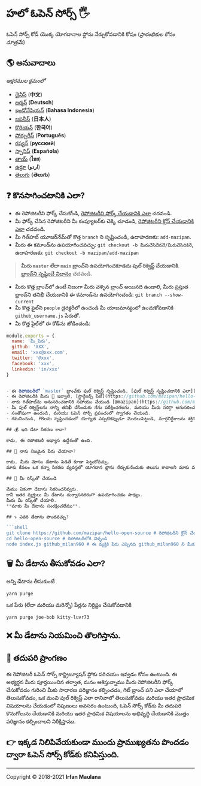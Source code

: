 # హలో ఓపెన్ సోర్స్ 🖐️

ఓపెన్ సోర్స్ కోడ్ యొక్క యోగదానాల ఫ్లోను నేర్చుకోవడానికి కోషం (_ప్రారంభికుల కోసం మాత్రమే_)

## 🌎 అనువాదాలు

_అక్షరముల క్రమంలో_

- [చైనీస్](./translations/README-CHI.md) (**中文**)
- [జర్మన్](./translations/README-DE.md) (**Deutsch**)
- [ఇండోనేషియన్](./translations/README-ID.md) (**Bahasa Indonesia**)
- [జపనీస్](./translations/README-JP.md) (**日本人**)
- [కొరియన్](./translations/README-KR.md) (**한국어**)
- [పోర్చుగీస్](./translations/README-PT-BR.md) (**Português**)
- [రష్యన్](./translations/README-RU.md) (**русский**)
- [స్పానిష్](./translations/README-ES.md) (**Española**)
- [తాయ్](./translations/README-TH.md) (**ไทย**)
- [ఉర్దూ](./translations/README-UR.md) (**اردو**)
- [తెలుగు](./translations/README-TE.md) {**తెలుగు**}

## ❓ కొనసాగించటానికి ఎలా?

- ఈ రెపోజిటరీని ఫోర్క్ చేసుకోండి, [రెపోజిటరీని ఫోర్క్ చేయడానికి ఎలా](https://help.github.com/articles/fork-a-repo/) చదవండి.
- మీ ఫోర్క్ చేసిన రెపోజిటరీని మీ కంప్యూటర్‌కు చెక్కి చూడండి, [రెపోజిటరీని క్లోన్ చేయడానికి ఎలా](https://docs.github.com/en/github/creating-cloning-and-archiving-repositories/cloning-a-repository) చదవండి.
- మీ గిత్‌హబ్ యూజర్‌నేమ్‌తో కొత్త `branch` ని సృష్టించండి, ఉదాహరణకు: `add-mazipan`.
- మీరు ఈ కమాండ్‌ను ఉపయోగించవచ్చు: `git checkout -b మీరుచేసేదేననే/మీరుచేసేదికినే`, ఉదాహరణకు: `git checkout -b mazipan/add-mazipan`

> **మీరు `master` లేదా `main` బ్రాంచ్‌ని ఉపయోగించకూడదు పుల్ రిక్వెస్ట్ చేయడానికి**.
> [బ్రాంచ్‌ని సృష్టించే విధానం](https://help.github.com/articles/creating-and-deleting-branches-within-your-repository/) చదవండి.

- మీరు కొత్త బ్రాంచ్‌లో ఉంటే నిజంగా మీరు వెళ్ళిన బ్రాంచ్ అయినది ఉండాలి, మీరు ప్రస్తుత బ్రాంచ్‌ని తనిఖీ చేయడానికి ఈ కమాండ్‌ను ఉపయోగించండి: `git branch --show-current`
- మీ కొత్త ఫైల్‌ని `people` డైరెక్టరీలో ఉంచండి మీ యాజమాన్యంలో ఉంచుకోవడానికి `github_username.js` పేరుతో.
- మీ కొత్త ఫైల్‌లో ఈ కోడ్‌ను జోడించండి:

```js
module.exports = {
  name: 'మీ_పేరు',
  github: 'XXX',
  email: 'xxx@xxx.com',
  twitter: '@xxx',
  facebook: 'xxx',
  linkedin: 'in/xxx'
}


- ఈ రెపోజిటరీలో `master` బ్రాంచ్‌కు పుల్ రిక్వెస్ట్ సృష్టించండి, [పుల్ రిక్వెస్ట్ సృష్టించడానికి ఎలా](https://help.github.com/articles/creating-a-pull-request/) చదవండి.
- ఈ రెపోజిటరీకి మీరు 🌟 ఇవ్వాలి, [స్టార్గేజర్స్ పేజీ](https://github.com/mazipan/hello-open-source/stargazers)లో తనిఖీ చేయవచ్చు.
- నాకు గిత్‌హబ్‌ను అనుసరించటానికి సహాయం చేయండి [@mazipan](https://github.com/mazipan).
- మీ పుల్ రిక్వెస్ట్‌లను నాన్ని తనిఖీ చేసేందుకు నేను పరీక్షించగలను, మరియు మీరు సరిగ్గా అనుసరించని పుల్ రిక్వెస్ట్‌లను నాన్ని **అమాన్యం** అనుకుని **పూర్తయించాను**.
- సంతోషంగా ఉండండి, మరియు ఓపెన్ సోర్స్ ప్రపంచంలో స్వాగతం చేయండి.
- గమనించండి, PRలను సృష్టించడంలో యోగ్యత ఎప్పటికప్పుడూ మొదలుపెట్టండి, మార్గనిర్దేశాలను శక్తిగా చదవండి.

## 💰 ఇది డేటా సేకరణ కాదా?

కాదు, ఈ రెపోజిటరీ అభ్యాస ఉద్దేశంతో ఉంది.

## 🥶 నాకు నిజమైన పేరు చేయాలా?

కాదు, మీరు మోసం డేటాను పెడితే కూడా పెట్టుకోవచ్చు.
మాకు కేవలం ఒక కన్నా సేకరణ వ్యవస్థలో యోగదాన ఫ్లోను నేర్చుకునేందుకు తెలుసు కావాలని మాకు మార్గరందుకు.

## 🙈 మీ రిస్క్‌తో చేయండి

మేము ఏకంగా డేటాను సేకరించనివ్వరు.
కానీ ఇతర వ్యక్తులు మీ డేటాను దుర్వాసనకరంగా ఉపయోగించడం సాధ్యం.
మీరు మీ రిస్క్‌తో చేయాలి.
**మాకు మీ డేటాను సంరక్షించలేము**.

## ⤵️ ఎవరి డేటాను పొందవచ్చు?

```shell
git clone https://github.com/mazipan/hello-open-source # రెపోజిటరీని క్లోన్ చేయండి
cd hello-open-source # రెపోజిటరీలోకి వెళ్ళండి
node index.js github_milan960 # ఈ వ్యక్తికి పేరు చెప్పినది github_milan960 ని మీకు తరువాత తీసుకుంది
```

## 🗑️ మీ డేటాను తీసుకోవడం ఎలా?

అన్ని డేటాను తీసుకుంటే

```shell
yarn purge
```

ఒక పేరు (లేదా మరియు మరెన్నో) పేర్లను నిర్దిష్టం చేసుకోవడానికి

```shell
yarn purge joe-bob kitty-luvr73
```

## ❌ మీ డేటాను నియమించి తొలగిస్తాను.

## 🚶 తదుపరి ప్రాంగణం

ఈ రెపోజిటరీ ఓపెన్ సోర్స్ కాన్ట్రిబ్యూషన్ ఫ్లోకు పరిచయం ఇవ్వడం కోసం ఉంటుంది.
ఈ అభ్యర్థన మీరు పూర్తయించిన తర్వాత, మనం ఆశిస్తున్నాము మీరు రెపోజిటరీని ఫోర్క్ చేసుకోవడం గురించి మీకు సాధారణ పరిజ్ఞానం కల్పించడం, గిట్ బ్రాంచ్ పని ఎలా చేయాలో తెలుసుకోవడం, ఒక మంచి పుల్ రిక్వెస్ట్ ఎలా రానివాలో తెలుసుకోవడం మరియు ఇతర ప్రాథమిక విషయాలను చేయడంలో నిపుణులు అవసరం ఉంటుంది, ఓపెన్ సోర్స్ కోడ్‌కు మీ తదుపరి కొనుగోలును చేయడానికి మరియు ఇతర ప్రాథమిక విషయాలను అభివృద్ధి చేయడానికి మొత్తం పరిజ్ఞానం కల్పించాలని నిరీక్షిస్తాము.

## 👉 ఇక్కడ నిలిపివేయకుండా ముందు ప్రాముఖ్యతను పొందడం ద్వారా ఓపెన్ సోర్స్ కోడ్‌కు కనిపిస్తుంది.

---

Copyright © 2018-2021 **Irfan Maulana**
